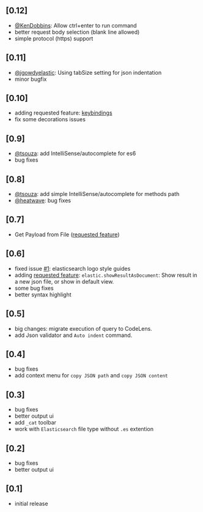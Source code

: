 
## [0.12]
- [@KenDobbins](https://github.com/KenDobbins): Allow ctrl+enter to run command
- better request body selection (blank line allowed)
- simple protocol (https) support

## [0.11]
- [@jgowdyelastic](https://github.com/jgowdyelastic): Using tabSize setting for json indentation
- minor bugfix

## [0.10]
- adding requested feature: [keybindings](https://github.com/hsen-dev/vscode-elastic/issues/5)
- fix some decorations issues

## [0.9]
- [@tsouza](https://github.com/tsouza): add IntelliSense/autocomplete for es6
- bug fixes

## [0.8]
- [@tsouza](https://github.com/tsouza): add simple IntelliSense/autocomplete for methods path
- [@heatwave](https://github.com/heatwave): bug fixes

## [0.7]
- Get Payload from File ([requested feature](https://github.com/hsen-dev/vscode-elastic/issues/4))


## [0.6]
- fixed issue [#1](https://github.com/hsen-dev/vscode-elastic/issues/1): elasticsearch logo style guides
- adding [requested feature](https://github.com/hsen-dev/vscode-elastic/issues/3): `elastic.showResultAsDocument`: Show result in a new json file, or show in default view.
- some bug fixes
- better syntax highlight

## [0.5]
- big changes: migrate execution of query to CodeLens.
- add Json validator and `Auto indent` command.

## [0.4]
- bug fixes
- add context menu for `copy JSON path` and `copy JSON content`


## [0.3]
- bug fixes
- better output ui
- add `_cat` toolbar
- work with `Elasticsearch` file type without `.es` extention


## [0.2]
- bug fixes
- better output ui

## [0.1]
- initial release